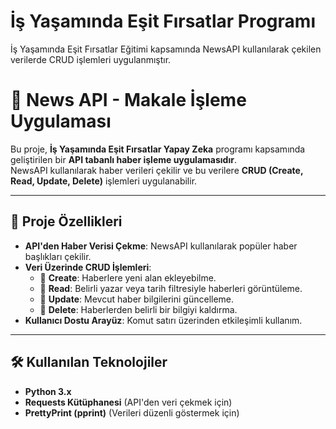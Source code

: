 # İş Yaşamında Eşit Fırsatlar Programı 
 İş Yaşamında Eşit Fırsatlar Eğitimi kapsamında NewsAPI kullanılarak çekilen verilerde CRUD işlemleri uygulanmıştır.


# 📰 News API - Makale İşleme Uygulaması

Bu proje, **İş Yaşamında Eşit Fırsatlar Yapay Zeka** programı kapsamında geliştirilen bir **API tabanlı haber işleme uygulamasıdır**.  
NewsAPI kullanılarak haber verileri çekilir ve bu verilere **CRUD (Create, Read, Update, Delete)** işlemleri uygulanabilir.

---

## 🚀 **Proje Özellikleri**
- **API'den Haber Verisi Çekme**: NewsAPI kullanılarak popüler haber başlıkları çekilir.
- **Veri Üzerinde CRUD İşlemleri**:
  - 🔹 **Create**: Haberlere yeni alan ekleyebilme.
  - 🔹 **Read**: Belirli yazar veya tarih filtresiyle haberleri görüntüleme.
  - 🔹 **Update**: Mevcut haber bilgilerini güncelleme.
  - 🔹 **Delete**: Haberlerden belirli bir bilgiyi kaldırma.
- **Kullanıcı Dostu Arayüz**: Komut satırı üzerinden etkileşimli kullanım.

---

## 🛠 **Kullanılan Teknolojiler**
- **Python 3.x**
- **Requests Kütüphanesi** (API'den veri çekmek için)
- **PrettyPrint (pprint)** (Verileri düzenli göstermek için)
